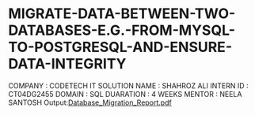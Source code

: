 # MIGRATE-DATA-BETWEEN-TWO-DATABASES-E.G.-FROM-MYSQL-TO-POSTGRESQL-AND-ENSURE-DATA-INTEGRITY
COMPANY : CODETECH IT SOLUTION
NAME : SHAHROZ ALI
INTERN ID : CT04DG2455
DOMAIN : SQL
DUARATION : 4 WEEKS
MENTOR : NEELA SANTOSH
Output:[Database_Migration_Report.pdf](https://github.com/user-attachments/files/21330852/Database_Migration_Report.pdf)
